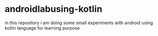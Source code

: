 # androidlabusing-kotlin
in this repository i am doing some small experiments with android using kotlin language for learning purpose 
